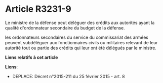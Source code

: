 # Article R3231-9

Le ministre de la défense peut déléguer des crédits aux autorités ayant la qualité d'ordonnateur secondaire du budget de la
défense.

les ordonnateurs secondaires du service du commissariat des armées peuvent subdéléguer aux fonctionnaires civils ou
militaires relevant de leur autorité tout ou partie des crédits qui leur ont été délégués par le ministre.

**Liens relatifs à cet article**

**Liens**:

  - DEPLACE: Décret n°2015-211 du 25 février 2015 - art. 8
